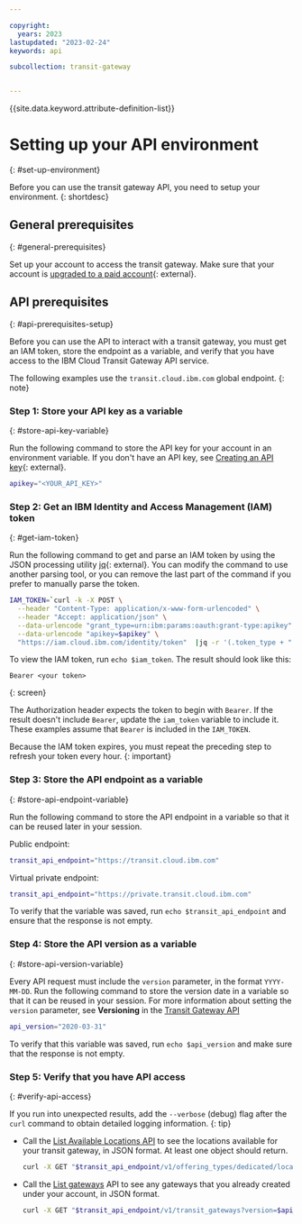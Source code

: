 ```yaml
---

copyright:
  years: 2023
lastupdated: "2023-02-24"
keywords: api

subcollection: transit-gateway


---
```


{{site.data.keyword.attribute-definition-list}}

# Setting up your API environment
{: #set-up-environment}

Before you can use the transit gateway API, you need to setup your environment.
{: shortdesc}

## General prerequisites
{: #general-prerequisites}

Set up your account to access the transit gateway. Make sure that your account is [upgraded to a paid account](/docs/account?topic=account-accountfaqs#changeacct){: external}.

## API prerequisites
{: #api-prerequisites-setup}

Before you can use the API to interact with a transit gateway, you must get an IAM token, store the endpoint as a variable, and verify that you have access to the IBM Cloud Transit Gateway API service.

The following examples use the `transit.cloud.ibm.com` global endpoint.
{: note}

### Step 1: Store your API key as a variable
{: #store-api-key-variable}

Run the following command to store the API key for your account in an environment variable. If you don't have an API key, see [Creating an API key](/docs/account?topic=account-userapikey#create_user_key){: external}.

```sh
apikey="<YOUR_API_KEY>"
```

### Step 2: Get an IBM Identity and Access Management (IAM) token
{: #get-iam-token}

Run the following command to get and parse an IAM token by using the JSON processing utility [jq](https://stedolan.github.io/jq/){: external}. You can modify the command to use another parsing tool, or you can remove the last part of the command if you prefer to manually parse the token.

```sh
IAM_TOKEN=`curl -k -X POST \
  --header "Content-Type: application/x-www-form-urlencoded" \
  --header "Accept: application/json" \
  --data-urlencode "grant_type=urn:ibm:params:oauth:grant-type:apikey" \
  --data-urlencode "apikey=$apikey" \
  "https://iam.cloud.ibm.com/identity/token"  |jq -r '(.token_type + " " + .access_token)'`
```

To view the IAM token, run ``echo $iam_token``. The result should look like this:

```text
Bearer <your token>
```
{: screen}

The Authorization header expects the token to begin with `Bearer`. If the result doesn't include `Bearer`, update the `iam_token` variable to include it. These examples assume that `Bearer` is included in the `IAM_TOKEN`.

Because the IAM token expires, you must repeat the preceding step to refresh your token every hour.
{: important}

### Step 3: Store the API endpoint as a variable
{: #store-api-endpoint-variable}

Run the following command to store the API endpoint in a variable so that it can be reused later in your session.  

Public endpoint:

```sh
transit_api_endpoint="https://transit.cloud.ibm.com"
```

Virtual private endpoint:

```sh
transit_api_endpoint="https://private.transit.cloud.ibm.com"
```

To verify that the variable was saved, run `echo $transit_api_endpoint` and ensure that the response is not empty.

### Step 4: Store the API version as a variable
{: #store-api-version-variable}

Every API request must include the `version` parameter, in the format `YYYY-MM-DD`. Run the following command to store the version date in a variable so that it can be reused in your session. For more information about setting the `version` parameter, see **Versioning** in the [Transit Gateway API](https://{DomainName}/apidocs/transit-gateway#versioning)

```sh
api_version="2020-03-31"
```

To verify that this variable was saved, run ``echo $api_version`` and make sure that the response is not empty.

### Step 5: Verify that you have API access
{: #verify-api-access}

If you run into unexpected results, add the `--verbose` (debug) flag after the `curl` command to obtain detailed logging information.
{: tip}

* Call the [List Available Locations API](/apidocs/transit-gateway#list-offering-type-locations) to see the locations available for your transit gateway, in JSON format. At least one object should return. 

    ```sh
    curl -X GET "$transit_api_endpoint/v1/offering_types/dedicated/locations?version=$api_version"   -H "Authorization: $IAM_TOKEN"
    ```

* Call the [List gateways](/apidocs/transit-gateway#list-gateways) API to see any gateways that you already created under your account, in JSON format.

    ```sh
    curl -X GET "$transit_api_endpoint/v1/transit_gateways?version=$api_version"   -H "Authorization: $IAM_TOKEN"
    ```
